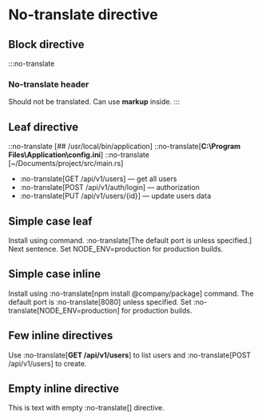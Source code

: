 # No-translate directive

## Block directive
:::no-translate
### No-translate header
Should not be translated.
Can use **markup** inside.
:::

## Leaf directive

::no-translate [## /usr/local/bin/application]
::no-translate[**C:\Program Files\Application\config.ini**]
::no-translate [~/Documents/project/src/main.rs]


- :no-translate[GET /api/v1/users] — get all users
- :no-translate[POST /api/v1/auth/login] — authorization
- :no-translate[PUT /api/v1/users/{id}] — update users data

## Simple case leaf
Install using command.
:no-translate[The default port is unless specified.] Next sentence.
Set NODE_ENV=production for production builds.

## Simple case inline
Install using :no-translate[npm install @company/package] command.
The default port is :no-translate[8080] unless specified.
Set :no-translate[NODE_ENV=production] for production builds.

## Few inline directives
Use :no-translate[**GET /api/v1/users**] to list users and :no-translate[POST /api/v1/users] to create.

## Empty inline directive
This is text with empty :no-translate[] directive.


